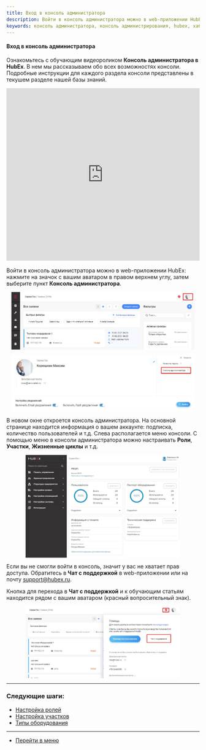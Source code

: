```yaml
---
title: Вход в консоль администратора
description: Войти в консоль администратора можно в web-приложении HubEx. Для этого нажмите на значок с вашим аватаром в правом верхнем углу, затем выберите пункт Консоль администратора.
keywords: консоль администратора, консоль администрирования, hubex, хабекс, хубекс, хабикс
---
```


#### Вход в консоль администратора
<html>
<meta charset="utf-8">
<meta name="keywords" content="консоль администратора, консоль администрирования, вход в консоль, hubex, хабекс, хубекс, хабикс"/>
</html>
<body>

<p>Ознакомьтесь с обучающим видеороликом <strong>Консоль администратора в HubEx</strong>. В нем мы рассказываем обо всех возможностях консоли. Подробные инструкции для каждого раздела консоли представлены в <a href"https://wiki.hubex.ru/index_admin.html">текушем разделе</a> нашей базы знаний. </p>

<iframe src="https://www.youtube.com/embed/5qsg9aUpIlw?si=v98J92BDBRDR7-r-" width="100%" height="450px" frameborder="0"
        allowfullscreen="allowfullscreen"></iframe>

<p>Войти в консоль администратора можно в web-приложении HubEx: нажмите на значок
    с вашим аватаром в правом верхнем углу, затем выберите пункт <strong>Консоль администратора</strong>.</p>
<div>
    <img style="margin: 0 auto; display: block; max-width: 95%;"
         src="/attachments/images/FAQ/ADMIN/EnterTheAdm/Avatar.jpg"/>
</div>
<p>
<div>
    <img style="margin: 0 auto; display: block; max-width: 95%;"
         src="/attachments/images/FAQ/ADMIN/EnterTheAdm/AdmConsole.jpg"/>
</div>
</p>


<p>В новом окне откроется консоль администратора. На основной странице находится информация о вашем аккаунте:
    подписка, количество пользователей и т.д. Слева располагается меню консоли. С помощью меню в консоли администратора
    можно настраивать <strong>Роли</strong>, <strong>Участки</strong>, <strong>Жизненные циклы</strong> и т.д. </p>

<div>
    <img style="margin: 0 auto; display: block; max-width: 80%;"
         src="/attachments/images/FAQ/ADMIN/EnterTheAdm/AdmConsole2.jpg"/>
</div>

<p>Если вы не смогли войти в консоль, значит у вас не хватает прав доступа. Обратитесь в <strong>Чат с
    поддержкой</strong> в web-приложении или на почту <a href="mailto:support@hubex.ru" target="_blank" rel="noopener">
        support@hubex.ru</a>.</p>
<p>Кнопка для перехода в <strong>Чат с поддержкой</strong> и к обучающим статьям находится рядом с вашим аватаром (красный вопросительный знак).</p>
<div>
    <img style="margin: 0 auto; display: block; max-width: 80%;"
         src="/attachments/images/FAQ/ADMIN/EnterTheAdm/Help.jpg"/>
</div>
</body>


___
### Следующие шаги:
- [Настройка ролей](./Roles.md)
- [Настройка участков](./Places.md)
- [Типы оборудования](./ObjectsType.md)


____
- [Перейти в меню](http://wiki.hubex.ru)
